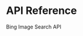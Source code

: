 <!-- 
NavPath: Bing Image Search API
LinkLabel: API Reference
Weight: 10
ExternalLink: https://dev.cognitive.microsoft.com/docs/services/56b43f0ccf5ff8098cef3808
-->

# API Reference
Bing Image Search API
